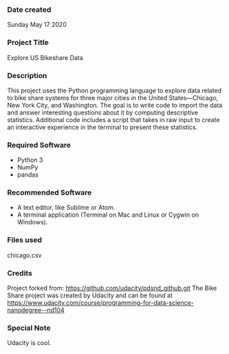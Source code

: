 ### Date created
Sunday May 17 2020

### Project Title
Explore US Bikeshare Data

### Description
This project uses the Python programming language to explore data related to bike share systems for three major cities in the United States—Chicago, New York City, and Washington. The goal is to write code to import the data and answer interesting questions about it by computing descriptive statistics. Additional code includes a script that takes in raw input to create an interactive experience in the terminal to present these statistics.

### Required Software
  * Python 3
  * NumPy
  * pandas

### Recommended Software
  * A text editor, like Sublime or Atom.
  * A terminal application (Terminal on Mac and Linux or Cygwin on Windows).

### Files used
chicago.csv

### Credits
Project forked from: https://github.com/udacity/pdsnd_github.git
The Bike Share project was created by Udacity and can be found at https://www.udacity.com/course/programming-for-data-science-nanodegree--nd104

### Special Note
Udacity is cool.

